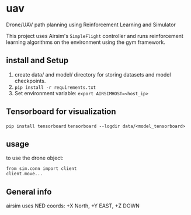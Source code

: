 # uav
Drone/UAV path planning using Reinforcement Learning and Simulator

This project uses Airsim's `SimpleFlight` controller and runs reinforcement learning algorithms on the environment using the gym framework.

## install and Setup
1. create data/ and model/ directory for storing datasets and model checkpoints.
2. ```pip install -r requirements.txt```
3. Set environment variable: ```export AIRSIMHOST=<host_ip>```


## Tensorboard for visualization 
```pip install tensorboard```
```tensorboard --logdir data/<model_tensorboard>```

## usage

to use the drone object:
```
from sim.conn import client
client.move...
```
## General info 

airsim uses NED coords:  +X North, +Y EAST, +Z DOWN

